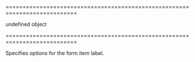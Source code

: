 <!--**
/*-------------------------------------------
    Auto-generated file. Do not modify.
-------------------------------------------

**-->
===========================================================================
<!--default-->undefined<!--/default-->
<!--type-->object<!--/type-->
===========================================================================

<!--shortDescription-->
Specifies options for the form item label.
<!--/shortDescription-->

<!--fullDescription-->

<!--/fullDescription-->